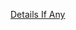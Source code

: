 [Details If Any](https://github.com/deathbybandaid/piholeparser/blob/master/RecentRunLogs/parsingscripts/GreekAdBlockFilter.md)

